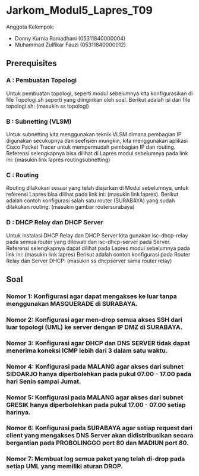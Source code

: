 # Jarkom_Modul5_Lapres_T09
Anggota Kelompok:
- Donny Kurnia Ramadhani (05311840000004)  
- Muhammad Zulfikar Fauzi (05311840000012)  

## Prerequisites
### A : Pembuatan Topologi
Untuk pembuatan topologi, seperti modul sebelumnya kita konfigurasikan di file Topologi.sh seperti yang diinginkan oleh soal. Berikut adalah isi dari file topologi.sh:
(masukin ss topologi)
### B : Subnetting (VLSM)
Untuk subnetting kita menggunakan teknik VLSM dimana pembagian IP digunakan secukupnya dan seefisien mungkin, kita menggunakan aplikasi Cisco Packet Tracer untuk mempermudah pembagian IP dan routing. Referensi selengkapnya bisa dilihat di Lapres modul sebelumnya pada link ini: (masukin link lapres routingsubnetting)

### C : Routing
Routing dilakukan sesuai yang telah diajarkan di Modul sebelumnya, untuk referensi Lapres bisa dilihat pada link ini: (masukin link lapres).
Berikut adalah contoh konfigurasi salah satu router (SURABAYA) yang sudah dilakukan routing: (masukin gambar routersurabaya)

### D : DHCP Relay dan DHCP Server
Untuk instalasi DHCP Relay dan DHCP Server kita gunakan isc-dhcp-relay pada semua router yang dilewati dan isc-dhcp-server pada Server. Referensi selengkapnya dapat dilihat pada Lapres modul sebelumnya pada link ini: (masukin link lapres)
Berikut adalah contoh konfigurasi pada Router Relay dan Server DHCP: (masukin ss dhcpserver sama router relay)

## Soal
### Nomor 1: Konfigurasi agar dapat mengakses ke luar tanpa menggunakan MASQUERADE di SURABAYA.

### Nomor 2: Konfigurasi agar men-drop semua akses SSH dari luar topologi (UML) ke server dengan IP DMZ di SURABAYA.

### Nomor 3: Konfigurasi agar DHCP dan DNS SERVER tidak dapat menerima koneksi ICMP lebih dari 3 dalam satu waktu.

### Nomor 4: Konfigurasi pada MALANG agar akses dari subnet SIDOARJO hanya diperbolehkan pada pukul 07.00 - 17.00 pada hari Senin sampai Jumat.

### Nomor 5: Konfigurasi pada MALANG agar akses dari subnet GRESIK hanya diperbolehkan pada pukul 17.00 - 07.00 setiap harinya.

### Nomor 6: Konfigurasi pada SURABAYA agar setiap request dari client yang mengakses DNS Server akan didistribusikan secara bergantian pada PROBOLINGGO port 80 dan MADIUN port 80.

### Nomor 7: Membuat log semua paket yang telah di-drop pada setiap UML yang memiliki aturan DROP. 
